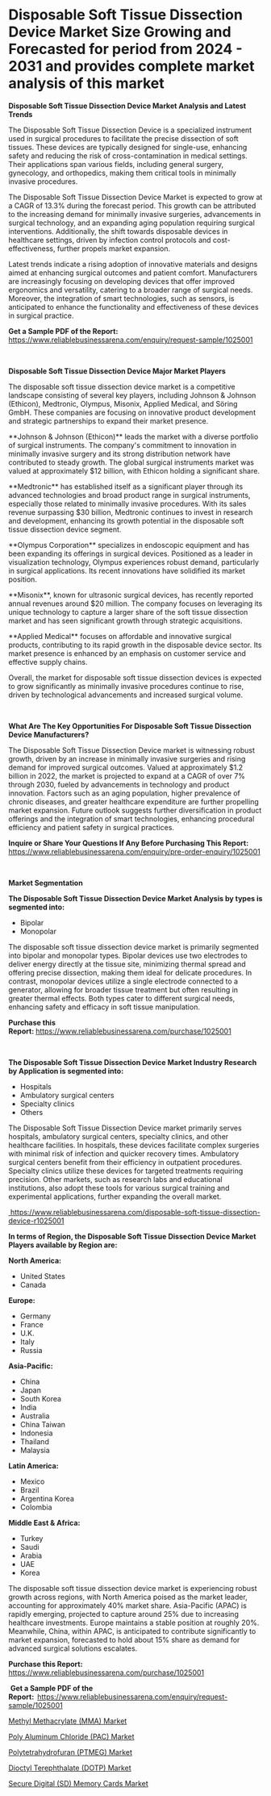 <p><h1>Disposable Soft Tissue Dissection Device Market Size Growing and Forecasted for period from 2024 - 2031 and provides complete market analysis of this market</h1></p><p><strong>Disposable Soft Tissue Dissection Device Market Analysis and Latest Trends</strong></p>
<p><p>The Disposable Soft Tissue Dissection Device is a specialized instrument used in surgical procedures to facilitate the precise dissection of soft tissues. These devices are typically designed for single-use, enhancing safety and reducing the risk of cross-contamination in medical settings. Their applications span various fields, including general surgery, gynecology, and orthopedics, making them critical tools in minimally invasive procedures.</p><p>The Disposable Soft Tissue Dissection Device Market is expected to grow at a CAGR of 13.3% during the forecast period. This growth can be attributed to the increasing demand for minimally invasive surgeries, advancements in surgical technology, and an expanding aging population requiring surgical interventions. Additionally, the shift towards disposable devices in healthcare settings, driven by infection control protocols and cost-effectiveness, further propels market expansion. </p><p>Latest trends indicate a rising adoption of innovative materials and designs aimed at enhancing surgical outcomes and patient comfort. Manufacturers are increasingly focusing on developing devices that offer improved ergonomics and versatility, catering to a broader range of surgical needs. Moreover, the integration of smart technologies, such as sensors, is anticipated to enhance the functionality and effectiveness of these devices in surgical practice.</p></p>
<p><strong>Get a Sample PDF of the Report:&nbsp;</strong> <a href="https://www.reliablebusinessarena.com/enquiry/request-sample/1025001?utm_campaign=1292&utm_medium=2&utm_source=Github&utm_content=ia&utm_term=11102024&utm_id=disposable-soft-tissue-dissection-device">https://www.reliablebusinessarena.com/enquiry/request-sample/1025001</a></p>
<p>&nbsp;</p>
<p><strong>Disposable Soft Tissue Dissection Device Major Market Players</strong></p>
<p><p>The disposable soft tissue dissection device market is a competitive landscape consisting of several key players, including Johnson & Johnson (Ethicon), Medtronic, Olympus, Misonix, Applied Medical, and Söring GmbH. These companies are focusing on innovative product development and strategic partnerships to expand their market presence.</p><p>**Johnson & Johnson (Ethicon)** leads the market with a diverse portfolio of surgical instruments. The company's commitment to innovation in minimally invasive surgery and its strong distribution network have contributed to steady growth. The global surgical instruments market was valued at approximately $12 billion, with Ethicon holding a significant share.</p><p>**Medtronic** has established itself as a significant player through its advanced technologies and broad product range in surgical instruments, especially those related to minimally invasive procedures. With its sales revenue surpassing $30 billion, Medtronic continues to invest in research and development, enhancing its growth potential in the disposable soft tissue dissection device segment.</p><p>**Olympus Corporation** specializes in endoscopic equipment and has been expanding its offerings in surgical devices. Positioned as a leader in visualization technology, Olympus experiences robust demand, particularly in surgical applications. Its recent innovations have solidified its market position.</p><p>**Misonix**, known for ultrasonic surgical devices, has recently reported annual revenues around $20 million. The company focuses on leveraging its unique technology to capture a larger share of the soft tissue dissection market and has seen significant growth through strategic acquisitions.</p><p>**Applied Medical** focuses on affordable and innovative surgical products, contributing to its rapid growth in the disposable device sector. Its market presence is enhanced by an emphasis on customer service and effective supply chains.</p><p>Overall, the market for disposable soft tissue dissection devices is expected to grow significantly as minimally invasive procedures continue to rise, driven by technological advancements and increased surgical volume.</p></p>
<p>&nbsp;</p>
<p><strong>What Are The Key Opportunities For Disposable Soft Tissue Dissection Device Manufacturers?</strong></p>
<p><p>The Disposable Soft Tissue Dissection Device market is witnessing robust growth, driven by an increase in minimally invasive surgeries and rising demand for improved surgical outcomes. Valued at approximately $1.2 billion in 2022, the market is projected to expand at a CAGR of over 7% through 2030, fueled by advancements in technology and product innovation. Factors such as an aging population, higher prevalence of chronic diseases, and greater healthcare expenditure are further propelling market expansion. Future outlook suggests further diversification in product offerings and the integration of smart technologies, enhancing procedural efficiency and patient safety in surgical practices.</p></p>
<p><strong>Inquire or Share Your Questions If Any Before Purchasing This Report:</strong> <a href="https://www.reliablebusinessarena.com/enquiry/pre-order-enquiry/1025001?utm_campaign=1292&utm_medium=2&utm_source=Github&utm_content=ia&utm_term=11102024&utm_id=disposable-soft-tissue-dissection-device">https://www.reliablebusinessarena.com/enquiry/pre-order-enquiry/1025001</a></p>
<p>&nbsp;</p>
<p><strong>Market Segmentation</strong></p>
<p><strong>The Disposable Soft Tissue Dissection Device Market Analysis by types is segmented into:</strong></p>
<p><ul><li>Bipolar</li><li>Monopolar</li></ul></p>
<p><p>The disposable soft tissue dissection device market is primarily segmented into bipolar and monopolar types. Bipolar devices use two electrodes to deliver energy directly at the tissue site, minimizing thermal spread and offering precise dissection, making them ideal for delicate procedures. In contrast, monopolar devices utilize a single electrode connected to a generator, allowing for broader tissue treatment but often resulting in greater thermal effects. Both types cater to different surgical needs, enhancing safety and efficacy in soft tissue manipulation.</p></p>
<p><strong>Purchase this Report:&nbsp;</strong><a href="https://www.reliablebusinessarena.com/purchase/1025001?utm_campaign=1292&utm_medium=2&utm_source=Github&utm_content=ia&utm_term=11102024&utm_id=disposable-soft-tissue-dissection-device">https://www.reliablebusinessarena.com/purchase/1025001</a></p>
<p>&nbsp;</p>
<p><strong>The Disposable Soft Tissue Dissection Device Market Industry Research by Application is segmented into:</strong></p>
<p><ul><li>Hospitals</li><li>Ambulatory surgical centers</li><li>Specialty clinics</li><li>Others</li></ul></p>
<p><p>The Disposable Soft Tissue Dissection Device market primarily serves hospitals, ambulatory surgical centers, specialty clinics, and other healthcare facilities. In hospitals, these devices facilitate complex surgeries with minimal risk of infection and quicker recovery times. Ambulatory surgical centers benefit from their efficiency in outpatient procedures. Specialty clinics utilize these devices for targeted treatments requiring precision. Other markets, such as research labs and educational institutions, also adopt these tools for various surgical training and experimental applications, further expanding the overall market.</p></p>
<p><a href="https://www.reliablebusinessarena.com/disposable-soft-tissue-dissection-device-r1025001?utm_campaign=1292&utm_medium=2&utm_source=Github&utm_content=ia&utm_term=11102024&utm_id=disposable-soft-tissue-dissection-device">&nbsp;https://www.reliablebusinessarena.com/disposable-soft-tissue-dissection-device-r1025001</a></p>
<p><strong>In terms of Region, the Disposable Soft Tissue Dissection Device Market Players available by Region are:</strong></p>
<p>
    <p> <strong> North America: </strong>
        <ul>
            <li>United States</li>
            <li>Canada</li>
        </ul>
        </p> 
    <p> <strong> Europe: </strong>
        <ul>
            <li>Germany</li>
            <li>France</li>
            <li>U.K.</li>
            <li>Italy</li>
            <li>Russia</li>
        </ul>
        </p> 
    <p> <strong> Asia-Pacific: </strong>
        <ul>
            <li>China</li>
            <li>Japan</li>
            <li>South Korea</li>
            <li>India</li>
            <li>Australia</li>
            <li>China Taiwan</li>
            <li>Indonesia</li>
            <li>Thailand</li>
            <li>Malaysia</li>
        </ul>
        </p> 
    <p> <strong> Latin America: </strong>
        <ul>
            <li>Mexico</li>
            <li>Brazil</li>
            <li>Argentina Korea</li>
            <li>Colombia</li>
        </ul>
        </p> 
    <p> <strong> Middle East & Africa: </strong>
        <ul>
            <li>Turkey</li>
            <li>Saudi</li>
            <li>Arabia</li>
            <li>UAE</li>
            <li>Korea</li>
        </ul>
    </p>
    </p>
<p><p>The disposable soft tissue dissection device market is experiencing robust growth across regions, with North America poised as the market leader, accounting for approximately 40% market share. Asia-Pacific (APAC) is rapidly emerging, projected to capture around 25% due to increasing healthcare investments. Europe maintains a stable position at roughly 20%. Meanwhile, China, within APAC, is anticipated to contribute significantly to market expansion, forecasted to hold about 15% share as demand for advanced surgical solutions escalates.</p></p>
<p><strong>Purchase this Report: </strong><a href="https://www.reliablebusinessarena.com/purchase/1025001?utm_campaign=1292&utm_medium=2&utm_source=Github&utm_content=ia&utm_term=11102024&utm_id=disposable-soft-tissue-dissection-device">https://www.reliablebusinessarena.com/purchase/1025001</a></p>
<p>&nbsp;<strong>Get a Sample PDF of the Report:&nbsp;&nbsp;</strong><a href="https://www.reliablebusinessarena.com/enquiry/request-sample/1025001?utm_campaign=1292&utm_medium=2&utm_source=Github&utm_content=ia&utm_term=11102024&utm_id=disposable-soft-tissue-dissection-device">https://www.reliablebusinessarena.com/enquiry/request-sample/1025001</a></p>
<p><strong></strong></p>
<p><p><a href="https://www.linkedin.com/pulse/methyl-methacrylate-mma-market-research-report-exploring-size-ipvjc?utm_campaign=1292&utm_medium=2&utm_source=Github&utm_content=ia&utm_term=11102024&utm_id=disposable-soft-tissue-dissection-device">Methyl Methacrylate (MMA) Market</a></p><p><a href="https://www.linkedin.com/pulse/navigating-global-poly-aluminum-chloride-pac-market-landscape-duukc?utm_campaign=1292&utm_medium=2&utm_source=Github&utm_content=ia&utm_term=11102024&utm_id=disposable-soft-tissue-dissection-device">Poly Aluminum Chloride (PAC) Market</a></p><p><a href="https://www.linkedin.com/pulse/polytetrahydrofuran-ptmeg-market-size-share-analysis-growth-ei5rc?utm_campaign=1292&utm_medium=2&utm_source=Github&utm_content=ia&utm_term=11102024&utm_id=disposable-soft-tissue-dissection-device">Polytetrahydrofuran (PTMEG) Market</a></p><p><a href="https://www.linkedin.com/pulse/unlocking-growth-potential-strategic-analysis-dioctyl-terephthalate-l7evc?utm_campaign=1292&utm_medium=2&utm_source=Github&utm_content=ia&utm_term=11102024&utm_id=disposable-soft-tissue-dissection-device">Dioctyl Terephthalate (DOTP) Market</a></p><p><a href="https://www.linkedin.com/pulse/global-secure-digital-sd-memory-cards-market-trends-innovations-9qa3c?utm_campaign=1292&utm_medium=2&utm_source=Github&utm_content=ia&utm_term=11102024&utm_id=disposable-soft-tissue-dissection-device">Secure Digital (SD) Memory Cards Market</a></p></p>
